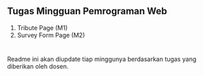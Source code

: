 ## Tugas Mingguan Pemrograman Web

1. Tribute Page (M1)
2. Survey Form Page (M2)

#

Readme ini akan diupdate tiap minggunya berdasarkan tugas
yang diberikan oleh dosen.
